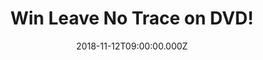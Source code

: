 ---
campaign-uuid: "c-49c983a1-64b0-4319-bc91-b52b01b7a2ee"
type: "Competition"
category: "Entertainment"
date: "2018-11-12T09:00:00.000Z"
end-date: "2018-12-12T23:59:00.000Z"
disable-form: false
is_promoted: false
has_entry_page: true
title: "Win Leave No Trace on DVD!"
competition-description: "<p>Debra Granik new movie Leave No Trace is out on DVD now\
  \ a we are giving away 3 copies to 3 NME AAA readers to win and enjoy Debra’s third\
  \ fiction movie!</p>\n<p>Want it to be yours? Enter below for a chance to win!</p>\n"
hero-header: "Win Leave No Trace on DVD!"
terms-confirmation: "N/A"
banner-img: "https://assets.expresslyapp.com/asset-9ab4811e-ed9d-4d4c-a108-ddb6be6fe912.jpg"
logo-left-href: "aaa.nme.com"
logo-left-image: "https://assets.expresslyapp.com/asset-b4600886-b2dc-44e4-8ae4-6d2b4da86390.jpg"
logo-left-title: "NME AAA"
bg-image-hero: "https://assets.expresslyapp.com/asset-44f4adf5-e868-4cc3-9146-78e47ef57e41.jpg"
bg-image-first: "https://assets.expresslyapp.com/asset-b99dce55-d148-4913-a753-6423b25e535e.jpg"
bg-image-second: "https://assets.expresslyapp.com/asset-190e4c98-912e-4a56-be94-c3412575962b.jpg"
section1-content: "<p>Leave No Trace revolves around a teenage girl (Thomasin Harcourt\
  \ McKenzie) and her father (Ben Foster) who have lived undetected for years in Forest\
  \ Park, a vast wood on the edge of Portland, Oregon.</p>\n<p>A chance encounter\
  \ leads to their discovery and removal from the park and into the charge of a social\
  \ service agency. They try to adapt to their new surroundings until a sudden decision\
  \ sets them on a perilous journey into the wilderness seeking independence and forces\
  \ them to confront their conflicting desire to be part of a community or a fierce\
  \ need to live apart.</p>\n"
section2-content: "<p>This Sony Pictures Home Entertainment movie is such an intelligent,\
  \ complex, finely tuned and observed movie you should not miss. Enter the form below\
  \ for a chance to win one of the 3 DVD’s we are giving away and get ready to feel\
  \ this powerful movie.</p>\n<p>Good luck!</p>\n"
entry-title: "Win Leave No Trace on DVD!"
entry-content: "<p>Enter the draw to win Leave No Trace on DVD by completing the form\
  \ below before 23:59 on 12th of December 2018.</p>\n"
has-winner: true
winner-title: "CONGRATULATIONS to Cora, Roger and Joanne who won Leave No Trace on\
  \ DVD!"
winner-banner: "https://assets.expresslyapp.com/asset-8b7de4f9-7b22-455a-b5ed-a9bc87ac9108.jpg"
prize-description: "Leave No Trace on DVD."
special-conditions: "Multiple entries are allowed up to one every day."
country-restrictions:
- "GB"
---